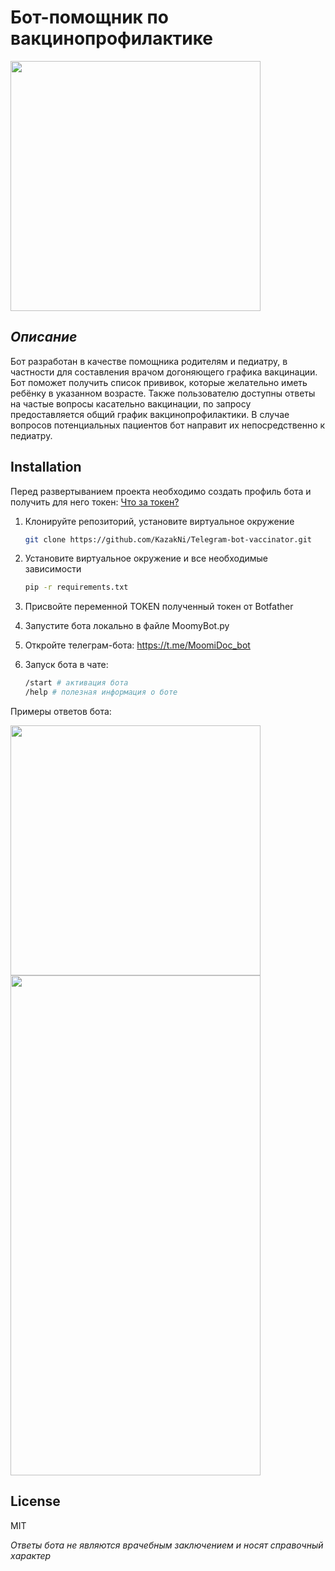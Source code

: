 # Бот-помощник по вакцинопрофилактике
<img src="https://sun9-61.userapi.com/impf/oGCzth8ZrdEcKrsDpYq4msm3BCcjuuazDFpXRg/5fjzTKL8gtw.jpg?size=1080x1080&quality=96&sign=38cf9d97b72f0c81cdbc36ce9d73a0c6&type=album" width="400" height="400"/>

## _Описание_

Бот разработан в качестве помощника родителям и педиатру, в частности для составления врачом догоняющего графика вакцинации.
Бот поможет получить список прививок, которые желательно иметь ребёнку в указанном возрасте. Также пользователю доступны ответы на частые вопросы касательно вакцинации, по запросу предоставляется общий график вакцинопрофилактики. В случае вопросов потенциальных пациентов бот направит их непосредственно к педиатру.

## Installation

Перед развертыванием проекта необходимо создать профиль бота и получить для него токен:
[Что за токен?](https://core.telegram.org/bots/features#botfather)

1. Клонируйте репозиторий, установите виртуальное окружение
   ```sh
   git clone https://github.com/KazakNi/Telegram-bot-vaccinator.git
   ```
2. Установите виртуальное окружение и все необходимые зависимости
   ```sh
   pip -r requirements.txt
   ```
3. Присвойте переменной TOKEN полученный токен от Botfather

4. Запустите бота локально в файле MoomyBot.py

5. Откройте телеграм-бота: https://t.me/MoomiDoc_bot
 
6. Запуск бота в чате:
   ```sh
   /start # активация бота
   /help # полезная информация о боте
   ```

Примеры ответов бота:

<img src="https://sun9-83.userapi.com/impg/4JN5PaF5vkN5ins9wwIOS61UBrDXB-wVPjCPDA/lPPVZ0OpAls.jpg?size=1125x1102&quality=95&sign=c81f70d613d5a22a0781e8f2fba46330&type=album" width="400" height="400"/>

<img src="https://sun9-80.userapi.com/impg/Cm9smcyDvZUEq0KRkkl24ezCCIssAcK4jZs1cw/8AsZYB4DguM.jpg?size=1113x2160&quality=95&sign=3e3e8cae3ef2aaf1c9aba7fc172defed&type=album" width="400" height="800"/>

## License

MIT

_Ответы бота не являются врачебным заключением и носят справочный характер_
